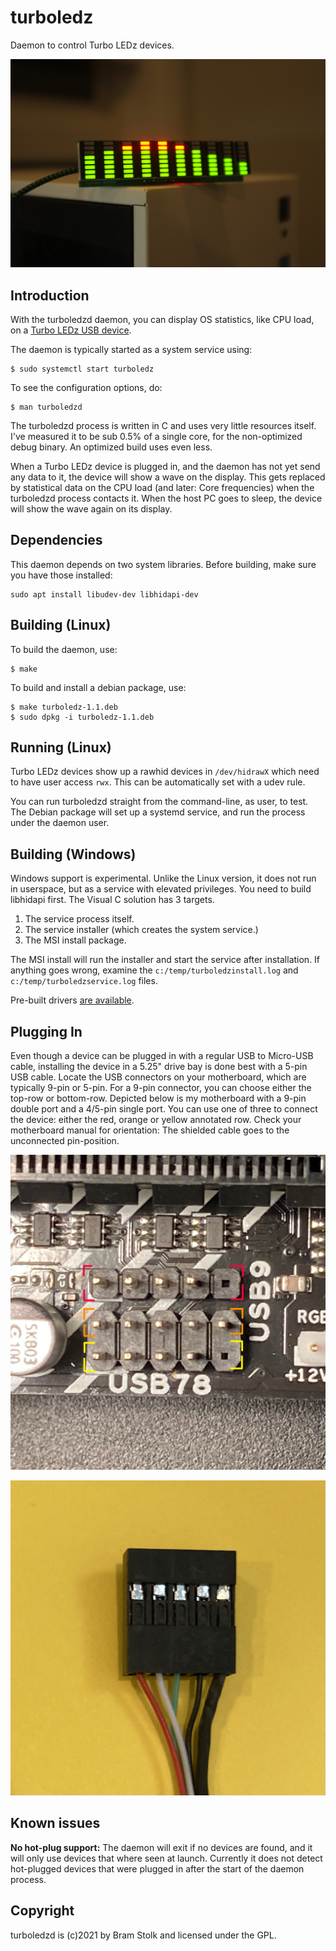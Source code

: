 # turboledz
Daemon to control Turbo LEDz devices.

![model108](images/model108.jpeg "model108")


## Introduction

With the turboledzd daemon, you can display OS statistics, like CPU load, on a [Turbo LEDz USB device](https://www.tindie.com/stores/stolk/).

The daemon is typically started as a system service using:

```
$ sudo systemctl start turboledz
```

To see the configuration options, do:
```
$ man turboledzd
```

The turboledzd process is written in C and uses very little resources itself.
I've measured it to be sub 0.5% of a single core, for the non-optimized debug binary.
An optimized build uses even less.

When a Turbo LEDz device is plugged in, and the daemon has not yet send any data to it, the device will show a wave on the display.
This gets replaced by statistical data on the CPU load (and later: Core frequencies) when the turboledzd process contacts it.
When the host PC goes to sleep, the device will show the wave again on its display.

## Dependencies

This daemon depends on two system libraries. Before building, make sure you have those  installed:
```
sudo apt install libudev-dev libhidapi-dev
```

## Building (Linux)

To build the daemon, use:
```
$ make
```

To build and install a debian package, use:
```
$ make turboledz-1.1.deb
$ sudo dpkg -i turboledz-1.1.deb
```

## Running (Linux)

Turbo LEDz devices show up a rawhid devices in `/dev/hidrawX` which need to have user access `rwx`.
This can be automatically set with a udev rule.

You can run turboledzd straight from the command-line, as user, to test.
The Debian package will set up a systemd service, and run the process under the daemon user.

## Building (Windows)

Windows support is experimental.
Unlike the Linux version, it does not run in userspace, but as a service with elevated privileges.
You need to build libhidapi first.
The Visual C solution has 3 targets.

1. The service process itself.
2. The service installer (which creates the system service.)
3. The MSI install package.

The MSI install will run the installer and start the service after installation.
If anything goes wrong, examine the `c:/temp/turboledzinstall.log` and `c:/temp/turboledzservice.log` files.

Pre-built drivers [are available](https://turboledz.com/drivers.html).

## Plugging In

Even though a device can be plugged in with a regular USB to Micro-USB cable, installing the device in a 5.25" drive bay is done best with a 5-pin USB cable.
Locate the USB connectors on your motherboard, which are typically 9-pin or 5-pin.
For a 9-pin connector, you can choose either the top-row or bottom-row.
Depicted below is my motherboard with a 9-pin double port and a 4/5-pin single port.
You can use one of three to connect the device: either the red, orange or yellow annotated row.
Check your motherboard manual for orientation: The shielded cable goes to the unconnected pin-position.

![usbports](images/usbports.jpeg "usbports")

![usbconnector](images/usbconnector.jpeg "usbconnector")


## Known issues

**No hot-plug support:** The daemon will exit if no devices are found, and it will only use devices that where seen at launch. Currently it does not detect hot-plugged devices that were plugged in after the start of the daemon process.

## Copyright

turboledzd is (c)2021 by Bram Stolk and licensed under the GPL.

